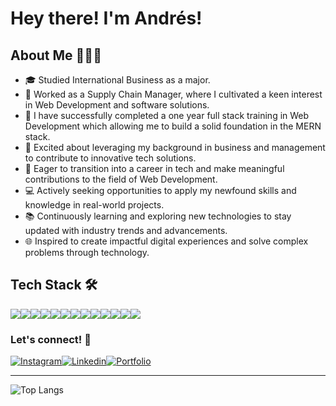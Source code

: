 # Hey there! I'm Andrés!

## About Me 👨🏻‍💻

- 🎓 Studied International Business as a major.
- 💼 Worked as a Supply Chain Manager, where I cultivated a keen interest in Web Development and software solutions.
- 🔧 I have successfully completed a one year full stack training in Web Development which allowing me to build a solid foundation in the MERN stack.
- 🌟 Excited about leveraging my background in business and management to contribute to innovative tech solutions.
- 🚀 Eager to transition into a career in tech and make meaningful contributions to the field of Web Development.
- 💻 Actively seeking opportunities to apply my newfound skills and knowledge in real-world projects.
- 📚 Continuously learning and exploring new technologies to stay updated with industry trends and advancements.
- 🌐 Inspired to create impactful digital experiences and solve complex problems through technology.

## Tech Stack 🛠

<img src="https://img.shields.io/badge/HTML5-E34F26?style=for-the-badge&logo=html5&logoColor=white"><img src="https://img.shields.io/badge/CSS3-1572B6?style=for-the-badge&logo=css3&logoColor=white"><img src="https://img.shields.io/badge/JavaScript-323330?style=for-the-badge&logo=javascript&logoColor=F7DF1E"><img src="https://img.shields.io/badge/TypeScript-3178C6?style=for-the-badge&logo=typescript&logoColor=white"><img src="https://img.shields.io/badge/Sass-CC6699?style=for-the-badge&logo=sass&logoColor=white"><img src="https://img.shields.io/badge/React-20232A?style=for-the-badge&logo=react&logoColor=61DAFB"><img src="https://img.shields.io/badge/Tailwind_CSS-38B2AC?style=for-the-badge&logo=tailwind-css&logoColor=blue"><img src="https://img.shields.io/badge/Express%20js-000000?style=for-the-badge&logo=express&logoColor=white"><img src="https://img.shields.io/badge/MongoDB-4EA94B?style=for-the-badge&logo=mongodb&logoColor=white"><img src="https://img.shields.io/badge/GIT-E44C30?style=for-the-badge&logo=git&logoColor=white"><img src="https://img.shields.io/badge/GitHub-100000?style=for-the-badge&logo=github&logoColor=white"><img src="https://img.shields.io/badge/VSCode-0078D4?style=for-the-badge&logo=visual%20studio%20code&logoColor=white"><img src="https://img.shields.io/badge/Figma-F24E1E?style=for-the-badge&logo=figma&logoColor=white">

### Let's connect! 🤝

<a href="https://www.instagram.com/anfvc/"><img alt="Instagram" src="https://img.shields.io/badge/Instagram-E4405F?style=for-the-badge&logo=instagram&logoColor=white"></a><a href="https://www.linkedin.com/in/avillay/"><img alt="Linkedin" src="https://img.shields.io/badge/LinkedIn-0077B5?style=for-the-badge&logo=linkedin&logoColor=white"></a><a href="https://anfvc.com"><img alt="Portfolio" src="https://img.shields.io/badge/Portfolio-255E63?style=for-the-badge&logo=About.me&logoColor=white"></a>

---

![Top Langs](https://github-readme-stats.vercel.app/api/top-langs/?username=anfvc&layout=compact&theme=transparent)
